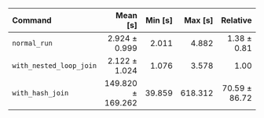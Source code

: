 | Command | Mean [s] | Min [s] | Max [s] | Relative |
|:---|---:|---:|---:|---:|
| `normal_run` | 2.924 ± 0.999 | 2.011 | 4.882 | 1.38 ± 0.81 |
| `with_nested_loop_join` | 2.122 ± 1.024 | 1.076 | 3.578 | 1.00 |
| `with_hash_join` | 149.820 ± 169.262 | 39.859 | 618.312 | 70.59 ± 86.72 |
